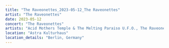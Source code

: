 ```yaml
---
title: "The Raveonettes_2023-05-12_The Raveonettes"
artist: "The Raveonettes"
date: 2023-05-12
concert: "The Raveonettes"
artists: "Acid Mothers Temple & The Melting Paraiso U.F.O., The Raveonettes, Annabelle Chairlegs, Acid Dad"
location: "Astra Kulturhaus"
location_details: "Berlin, Germany"
---
```

